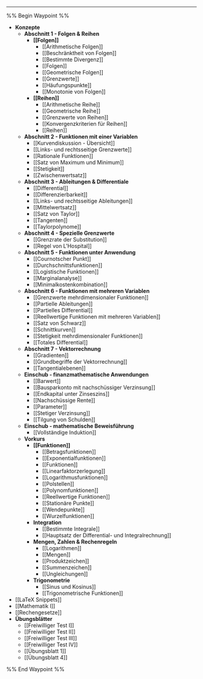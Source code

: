 ***

%% Begin Waypoint %%
- **Konzepte**
	- **Abschnitt 1 - Folgen & Reihen**
		- **[[Folgen]]**
			- [[Arithmetische Folgen]]
			- [[Beschränktheit von Folgen]]
			- [[Bestimmte Divergenz]]
			- [[Folgen]]
			- [[Geometrische Folgen]]
			- [[Grenzwerte]]
			- [[Häufungspunkte]]
			- [[Monotonie von Folgen]]
		- **[[Reihen]]**
			- [[Arithmetische Reihe]]
			- [[Geometrische Reihe]]
			- [[Grenzwerte von Reihen]]
			- [[Konvergenzkriterien für Reihen]]
			- [[Reihen]]
	- **Abschnitt 2 - Funktionen mit einer Variablen**
		- [[Kurvendiskussion - Übersicht]]
		- [[Links- und rechtsseitige Grenzwerte]]
		- [[Rationale Funktionen]]
		- [[Satz von Maximum und Minimum]]
		- [[Stetigkeit]]
		- [[Zwischenwertsatz]]
	- **Abschnitt 3 - Ableitungen & Differentiale**
		- [[Differential]]
		- [[Differenzierbarkeit]]
		- [[Links- und rechtsseitige Ableitungen]]
		- [[Mittelwertsatz]]
		- [[Satz von Taylor]]
		- [[Tangenten]]
		- [[Taylorpolynome]]
	- **Abschnitt 4 - Spezielle Grenzwerte**
		- [[Grenzrate der Substitution]]
		- [[Regel von L'Hospital]]
	- **Abschnitt 5 - Funktionen unter Anwendung**
		- [[Cournotscher Punkt]]
		- [[Durchschnittsfunktionen]]
		- [[Logistische Funktionen]]
		- [[Marginalanalyse]]
		- [[Minimalkostenkombination]]
	- **Abschnitt 6 - Funktionen mit mehreren Variablen**
		- [[Grenzwerte mehrdimensionaler Funktionen]]
		- [[Partielle Ableitungen]]
		- [[Partielles Differential]]
		- [[Reellwertige Funktionen mit mehreren Variablen]]
		- [[Satz von Schwarz]]
		- [[Schnittkurven]]
		- [[Stetigkeit mehrdimensionaler Funktionen]]
		- [[Totales Differential]]
	- **Abschnitt 7 - Vektorrechnung**
		- [[Gradienten]]
		- [[Grundbegriffe der Vektorrechnung]]
		- [[Tangentialebenen]]
	- **Einschub - finanzmathematische Anwendungen**
		- [[Barwert]]
		- [[Bausparkonto mit nachschüssiger Verzinsung]]
		- [[Endkapital unter Zinseszins]]
		- [[Nachschüssige Rente]]
		- [[Parameter]]
		- [[Stetiger Verzinsung]]
		- [[Tilgung von Schulden]]
	- **Einschub - mathematische Beweisführung**
		- [[Vollständige Induktion]]
	- **Vorkurs**
		- **[[Funktionen]]**
			- [[Betragsfunktionen]]
			- [[Exponentialfunktionen]]
			- [[Funktionen]]
			- [[Linearfaktorzerlegung]]
			- [[Logarithmusfunktionen]]
			- [[Polstellen]]
			- [[Polynomfunktionen]]
			- [[Reellwertige Funktionen]]
			- [[Stationäre Punkte]]
			- [[Wendepunkte]]
			- [[Wurzelfunktionen]]
		- **Integration**
			- [[Bestimmte Integrale]]
			- [[Hauptsatz der Differential- und Integralrechnung]]
		- **Mengen, Zahlen & Rechenregeln**
			- [[Logarithmen]]
			- [[Mengen]]
			- [[Produktzeichen]]
			- [[Summenzeichen]]
			- [[Ungleichungen]]
		- **Trigonometrie**
			- [[Sinus und Kosinus]]
			- [[Trigonometrische Funktionen]]
- [[LaTeX Snippets]]
- [[Mathematik I]]
- [[Rechengesetze]]
- **Übungsblätter**
	- [[Freiwilliger Test I]]
	- [[Freiwilliger Test II]]
	- [[Freiwilliger Test III]]
	- [[Freiwilliger Test IV]]
	- [[Übungsblatt 1]]
	- [[Übungsblatt 4]]

%% End Waypoint %%
